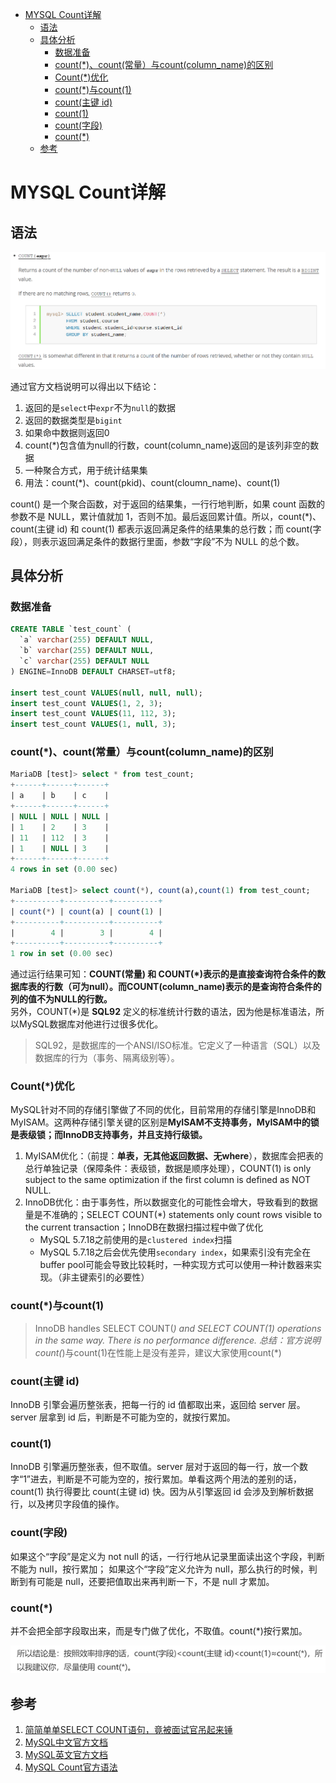 <!-- TOC -->

- [MYSQL Count详解](#mysql-count%e8%af%a6%e8%a7%a3)
  - [语法](#%e8%af%ad%e6%b3%95)
  - [具体分析](#%e5%85%b7%e4%bd%93%e5%88%86%e6%9e%90)
    - [数据准备](#%e6%95%b0%e6%8d%ae%e5%87%86%e5%a4%87)
    - [count(*)、count(常量）与count(column_name)的区别](#countcount%e5%b8%b8%e9%87%8f%e4%b8%8ecountcolumnname%e7%9a%84%e5%8c%ba%e5%88%ab)
    - [Count(*)优化](#count%e4%bc%98%e5%8c%96)
    - [count(*)与count(1)](#count%e4%b8%8ecount1)
    - [count(主键 id)](#count%e4%b8%bb%e9%94%ae-id)
    - [count(1)](#count1)
    - [count(字段)](#count%e5%ad%97%e6%ae%b5)
    - [count(*)](#count)
  - [参考](#%e5%8f%82%e8%80%83)

<!-- /TOC -->

# MYSQL Count详解

## 语法

<div align=center>

![1589632751149.png](..\images\1589632751149.png)

</div>

通过官方文档说明可以得出以下结论：  

1. 返回的是`select`中`expr`不为`null`的数据
2. 返回的数据类型是`bigint`
3. 如果命中数据则返回0
4. count(*)包含值为null的行数，count(column_name)返回的是该列非空的数据
5. 一种聚合方式，用于统计结果集
6. 用法：count(*)、count(pkid)、count(cloumn_name)、count(1)

count() 是一个聚合函数，对于返回的结果集，一行行地判断，如果 count 函数的参数不是 NULL，累计值就加 1，否则不加。最后返回累计值。所以，count(*)、count(主键 id) 和 count(1) 都表示返回满足条件的结果集的总行数；而 count(字段），则表示返回满足条件的数据行里面，参数“字段”不为 NULL 的总个数。

## 具体分析

### 数据准备

```sql
CREATE TABLE `test_count` (
  `a` varchar(255) DEFAULT NULL,
  `b` varchar(255) DEFAULT NULL,
  `c` varchar(255) DEFAULT NULL
) ENGINE=InnoDB DEFAULT CHARSET=utf8;

insert test_count VALUES(null, null, null);
insert test_count VALUES(1, 2, 3);
insert test_count VALUES(11, 112, 3);
insert test_count VALUES(1, null, 3);
```

### count(*)、count(常量）与count(column_name)的区别

```sql
MariaDB [test]> select * from test_count;
+------+------+------+
| a    | b    | c    |
+------+------+------+
| NULL | NULL | NULL |
| 1    | 2    | 3    |
| 11   | 112  | 3    |
| 1    | NULL | 3    |
+------+------+------+
4 rows in set (0.00 sec)

MariaDB [test]> select count(*), count(a),count(1) from test_count;
+----------+----------+----------+
| count(*) | count(a) | count(1) |
+----------+----------+----------+
|        4 |        3 |        4 |
+----------+----------+----------+
1 row in set (0.00 sec)
```

通过运行结果可知：**COUNT(常量) 和 COUNT(*)表示的是直接查询符合条件的数据库表的行数（可为null）。而COUNT(column_name)表示的是查询符合条件的列的值不为NULL的行数。**  
另外，COUNT(*)是 **SQL92** 定义的标准统计行数的语法，因为他是标准语法，所以MySQL数据库对他进行过很多优化。
> SQL92，是数据库的一个ANSI/ISO标准。它定义了一种语言（SQL）以及数据库的行为（事务、隔离级别等）。

### Count(*)优化

MySQL针对不同的存储引擎做了不同的优化，目前常用的存储引擎是InnoDB和MyISAM。这两种存储引擎关键的区别是**MyISAM不支持事务，MyISAM中的锁是表级锁；而InnoDB支持事务，并且支持行级锁。**

1. MyISAM优化：（前提：**单表，无其他返回数据、无where**），数据库会把表的总行单独记录（保障条件：表级锁，数据是顺序处理），COUNT(1) is only subject to the same optimization if the first column is defined as NOT NULL.
2. InnoDB优化：由于事务性，所以数据变化的可能性会增大，导致看到的数据量是不准确的；SELECT COUNT(*) statements only count rows visible to the current transaction；InnoDB在数据扫描过程中做了优化
   - MySQL 5.7.18之前使用的是`clustered index`扫描
   - MySQL 5.7.18之后会优先使用`secondary index`，如果索引没有完全在buffer pool可能会导致比较耗时，一种实现方式可以使用一种计数器来实现。（非主键索引的必要性）

### count(*)与count(1)

> InnoDB handles SELECT COUNT(*) and SELECT COUNT(1) operations in the same way. There is no performance difference.
> 总结：官方说明count(*)与count(1)在性能上是没有差异，建议大家使用count(*)

### count(主键 id)

InnoDB 引擎会遍历整张表，把每一行的 id 值都取出来，返回给 server 层。server 层拿到 id 后，判断是不可能为空的，就按行累加。

### count(1)

InnoDB 引擎遍历整张表，但不取值。server 层对于返回的每一行，放一个数字“1”进去，判断是不可能为空的，按行累加。单看这两个用法的差别的话，count(1) 执行得要比 count(主键 id) 快。因为从引擎返回 id 会涉及到解析数据行，以及拷贝字段值的操作。

### count(字段)

如果这个“字段”是定义为 not null 的话，一行行地从记录里面读出这个字段，判断不能为 null，按行累加；
如果这个“字段”定义允许为 null，那么执行的时候，判断到有可能是 null，还要把值取出来再判断一下，不是 null 才累加。

### count(*)

并不会把全部字段取出来，而是专门做了优化，不取值。count(*)按行累加。

<div align=center>

![1589106378967.png](..\images\1589106378967.png)

</div>

## 参考

1. [简简单单SELECT COUNT语句，竟被面试官吊起来锤](https://www.toutiao.com/i6790650338174042632/)
2. [MySQL中文官方文档](https://www.mysqlzh.com/)
3. [MySQL英文官方文档](https://dev.mysql.com/doc/)
4. [MySQL Count官方语法](https://dev.mysql.com/doc/refman/5.7/en/group-by-functions.html#function_count)
